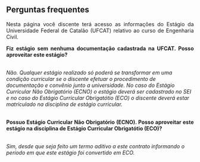 ## Perguntas frequentes

<p align="justify">Nesta página você discente terá acesso as informações do Estágio da Universidade Federal de Catalão (UFCAT) relativo ao curso de Engenharia Civil.</p>


<p align="justify"><b>Fiz estágio sem nenhuma documentação cadastrada na UFCAT. Posso aproveitar este estágio?</b><br><br>

<i>Não. Qualquer estágio realizado só poderá se transformar em uma condição curricular se o discente efetuar o procedimento de documentação e convênio junto a universidade. No caso do Estágio Curricular Não Obrigatório (ECNO) o estágio deverá ser cadastrado no SEI e no caso do Estágio Curricular Obrigatótio (ECO) o discente deverá estar matrículado na disciplina de estágio curricular.</i><br><br>

</p>

<p align="justify"><b>Possuo Estágio Curricular Não Obrigatório (ECNO). Posso aproveitar este estágio na disciplina de Estágio Curricular Obrigatótio (ECO)?</b><br><br>

<i>Sim, desde que seja feito um termo aditivo a este contrato informando o período em que este estágio foi convertido em ECO.</i><br><br>

</p>
